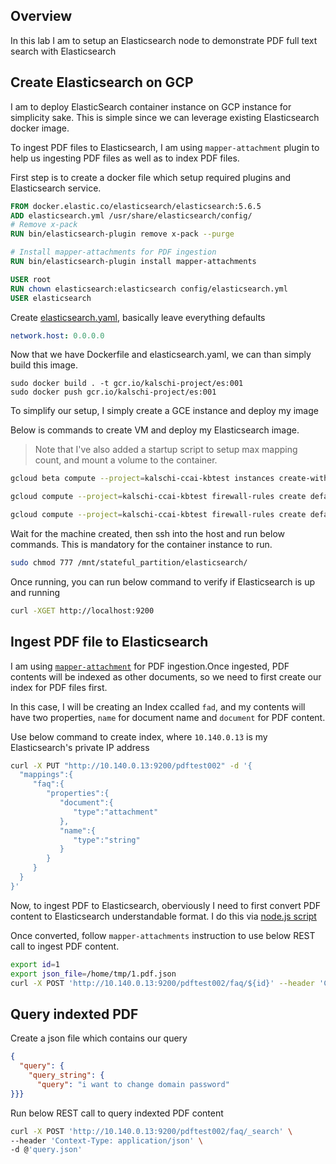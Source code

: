 ## Overview

In this lab I am to setup an Elasticsearch node to demonstrate PDF full text search with Elasticsearch

## Create Elasticsearch on GCP

I am to deploy ElasticSearch container instance on GCP instance for simplicity sake. This is simple since we can leverage existing Elasticsearch docker image.

To ingest PDF files to Elasticsearch, I am using `mapper-attachment` plugin to help us ingesting PDF files as well as to index PDF files.

First step is to create a docker file which setup required plugins and Elasticsearch service.

```Dockerfile
FROM docker.elastic.co/elasticsearch/elasticsearch:5.6.5
ADD elasticsearch.yml /usr/share/elasticsearch/config/
# Remove x-pack
RUN bin/elasticsearch-plugin remove x-pack --purge

# Install mapper-attachments for PDF ingestion
RUN bin/elasticsearch-plugin install mapper-attachments

USER root
RUN chown elasticsearch:elasticsearch config/elasticsearch.yml
USER elasticsearch
```

Create [elasticsearch.yaml](./assets/elasticsearch.yaml), basically leave everything defaults

```yaml
network.host: 0.0.0.0
```

Now that we have Dockerfile and elasticsearch.yaml, we can than simply build this image.

```shell
sudo docker build . -t gcr.io/kalschi-project/es:001
sudo docker push gcr.io/kalschi-project/es:001
```

To simplify our setup, I simply create a GCE instance and deploy my image

Below is commands to create VM and deploy my Elasticsearch image.

>Note that I've also added a startup script to setup max mapping count, and mount a volume to the container.

```bash
gcloud beta compute --project=kalschi-ccai-kbtest instances create-with-container es4-1 --zone=asia-east1-b --machine-type=e2-standard-2 --subnet=default --network-tier=PREMIUM --metadata=startup-script=\#\!\ /bin/bash$'\n'sudo\ su\ -$'\n'echo\ 262144\ \>\ /proc/sys/vm/max_map_count --maintenance-policy=MIGRATE --service-account=272524098489-compute@developer.gserviceaccount.com --scopes=https://www.googleapis.com/auth/cloud-platform --tags=http-server,https-server --image=cos-stable-81-12871-1160-0 --image-project=cos-cloud --boot-disk-size=10GB --boot-disk-type=pd-standard --boot-disk-device-name=es4-1 --no-shielded-secure-boot --shielded-vtpm --shielded-integrity-monitoring --container-image=gcr.io/kalschi-project/es:001 --container-restart-policy=always --container-mount-host-path=mount-path=/usr/share/elasticsearch/data,host-path=/mnt/stateful_partition/elasticsearch,mode=rw --labels=container-vm=cos-stable-81-12871-1160-0 --reservation-affinity=any

gcloud compute --project=kalschi-ccai-kbtest firewall-rules create default-allow-http --direction=INGRESS --priority=1000 --network=default --action=ALLOW --rules=tcp:80 --source-ranges=0.0.0.0/0 --target-tags=http-server

gcloud compute --project=kalschi-ccai-kbtest firewall-rules create default-allow-https --direction=INGRESS --priority=1000 --network=default --action=ALLOW --rules=tcp:443 --source-ranges=0.0.0.0/0 --target-tags=https-server
```

Wait for the machine created, then ssh into the host and run below commands. This is mandatory for the container instance to run.

```bash
sudo chmod 777 /mnt/stateful_partition/elasticsearch/
```

Once running, you can run below command to verify if Elasticsearch is up and running

```bash
curl -XGET http://localhost:9200
```

## Ingest PDF file to Elasticsearch

I am using [`mapper-attachment`](https://github.com/elastic/elasticsearch-mapper-attachments) for PDF ingestion.Once ingested, PDF contents will be indexed as other documents, so we need to first create our index for PDF files first.

In this case, I will be creating an Index ccalled `fad`, and my contents will have two properties, `name` for document name and `document` for PDF content.

Use below command to create index, where `10.140.0.13` is my Elasticsearch's private IP address

```bash
curl -X PUT "http://10.140.0.13:9200/pdftest002" -d '{
  "mappings":{
     "faq":{
        "properties":{
           "document":{
              "type":"attachment"
           },
           "name":{
              "type":"string"
           }
        }
     }
  }
}'
```

Now, to ingest PDF to Elasticsearch, oberviously I need to first convert PDF content to Elasticsearch understandable format. I do this via [node.js script](pdf-to-es-node/app.js)

Once converted, follow `mapper-attachments` instruction to use below REST call to ingest PDF content.

```bash
export id=1
export json_file=/home/tmp/1.pdf.json
curl -X POST 'http://10.140.0.13:9200/pdftest002/faq/${id}' --header 'Context-Type: application/json' -d @'${json_file}'
```

## Query indexted PDF

Create a json file which contains our query
```json
{
  "query": {
    "query_string": {
      "query": "i want to change domain password"
}}}
```

Run below REST call to query indexted PDF content
```bash
curl -X POST 'http://10.140.0.13:9200/pdftest002/faq/_search' \
--header 'Context-Type: application/json' \
-d @'query.json'
```
